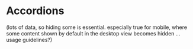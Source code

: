 # Accordions

(lots of data, so hiding some is essential. especially true for mobile, where some content shown by default in the desktop view becomes hidden ... usage guidelines?)
